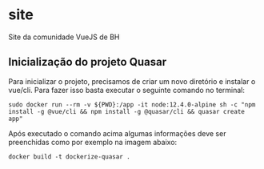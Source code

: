 # site
Site da comunidade VueJS de BH

## Inicialização do projeto Quasar
Para inicializar o projeto, precisamos de criar um novo diretório e instalar o vue/cli. Para fazer isso basta executar o seguinte comando no terminal:

`sudo docker run --rm -v ${PWD}:/app -it node:12.4.0-alpine sh -c "npm install -g @vue/cli && npm install -g @quasar/cli && quasar create app"`

Após executado o comando acima algumas informações deve ser preenchidas como por exemplo na imagem abaixo:


`docker build -t dockerize-quasar .`